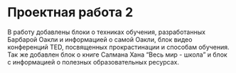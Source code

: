 # Проектная работа 2

В работу добавлены блоки о техниках обучения, разработанных Барбарой Оакли и информацией о самой Оакли, блок видео конференций TED, посвященных прокрастинации и способам обучения.
Так же добавлен блок о книге Салмана Хана &#8220;Весь мир - школа&#8221; и блок с информацией о полезных образовательных ресурсах.
